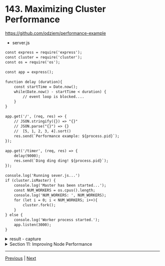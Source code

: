 # 143. Maximizing Cluster Performance


https://github.com/odziem/performance-example

- server.js
```
const express = require('express');
const cluster = require('cluster');
const os = require('os');

const app = express();

function delay (duration){
    const startTime = Date.now();
    while(Date.now() - startTime < duration) {
        // event loop is blocked....
    }
}

app.get('/', (req, res) => {
    // JSON.stringify({}) => "{}"
    // JSON.parse("{}") => {}
    //  [5, 1, 2, 3, 4].sort()
    res.send(`Performance example: ${process.pid}`);
});

app.get('/timer', (req, res) => {
    delay(9000);
    res.send(`Ding ding ding! ${process.pid}`);
});

console.log('Running sever.js...')
if (cluster.isMaster) {
    console.log('Master has been started...');
    const NUM_WORKERS = os.cpus().length;
    console.log('NUM_WORKERS: ', NUM_WORKERS);
    for (let i = 0; i < NUM_WORKERS; i++){
        cluster.fork();
    }  
} else {
    console.log('Worker process started.');
    app.listen(3000);
}
```

<details>
  <summary> result - capture </summary>

- run `npm run start`

<p align="center" >
    <img src="../imags/143_Maximizing-Cluster-Performance_1.png" width="90%" > 
    <img src="../imags/143_Maximizing-Cluster-Performance.png" width="90%" > 
    <img src="../imags/143_Maximizing-Cluster-Performance_2.png" width="90%" > 
    <img src="../imags/143_Maximizing-Cluster-Performance_3.png" width="90%" > 
    <img src="../imags/143_Maximizing-Cluster-Performance_4.png" width="90%" > 
    <img src="../imags/143_Maximizing-Cluster-Performance_5.png" width="90%" > 
    <img src="../imags/143_Maximizing-Cluster-Performance_6.png" width="90%" > 
    <img src="../imags/143_Maximizing-Cluster-Performance_7.png" width="90%" > 
</p> 

</details>  


<details>
  <summary> Section 11: Improving Node Performance </summary>

  - [Codebase: performance-example](../src/s11_performance-example/)

</details>

---

[Previous](./142_Clustering-In-Action.md) | [Next](./144_Load-Balancing.md)